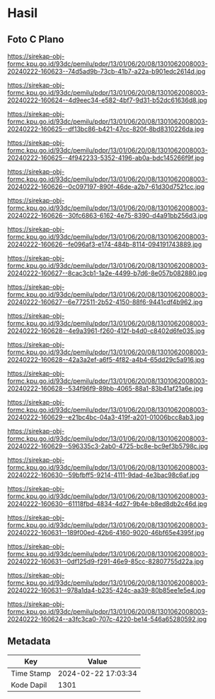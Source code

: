 # Hasil

## Foto C Plano

https://sirekap-obj-formc.kpu.go.id/93dc/pemilu/pdpr/13/01/06/20/08/1301062008003-20240222-160623--74d5ad9b-73cb-41b7-a22a-b901edc2614d.jpg

https://sirekap-obj-formc.kpu.go.id/93dc/pemilu/pdpr/13/01/06/20/08/1301062008003-20240222-160624--4d9eec34-e582-4bf7-9d31-b52dc61636d8.jpg

https://sirekap-obj-formc.kpu.go.id/93dc/pemilu/pdpr/13/01/06/20/08/1301062008003-20240222-160625--df13bc86-b421-47cc-820f-8bd8310226da.jpg

https://sirekap-obj-formc.kpu.go.id/93dc/pemilu/pdpr/13/01/06/20/08/1301062008003-20240222-160625--4f942233-5352-4196-ab0a-bdc145266f9f.jpg

https://sirekap-obj-formc.kpu.go.id/93dc/pemilu/pdpr/13/01/06/20/08/1301062008003-20240222-160626--0c097197-890f-46de-a2b7-61d30d7521cc.jpg

https://sirekap-obj-formc.kpu.go.id/93dc/pemilu/pdpr/13/01/06/20/08/1301062008003-20240222-160626--30fc6863-6162-4e75-8390-d4a91bb256d3.jpg

https://sirekap-obj-formc.kpu.go.id/93dc/pemilu/pdpr/13/01/06/20/08/1301062008003-20240222-160626--fe096af3-e174-484b-8114-094191743889.jpg

https://sirekap-obj-formc.kpu.go.id/93dc/pemilu/pdpr/13/01/06/20/08/1301062008003-20240222-160627--8cac3cb1-1a2e-4499-b7d6-8e057b082880.jpg

https://sirekap-obj-formc.kpu.go.id/93dc/pemilu/pdpr/13/01/06/20/08/1301062008003-20240222-160627--6e772511-2b52-4150-88f6-9441cdf4b962.jpg

https://sirekap-obj-formc.kpu.go.id/93dc/pemilu/pdpr/13/01/06/20/08/1301062008003-20240222-160628--4e9a3961-f260-412f-b4d0-c8402d6fe035.jpg

https://sirekap-obj-formc.kpu.go.id/93dc/pemilu/pdpr/13/01/06/20/08/1301062008003-20240222-160628--42a3a2ef-a6f5-4f82-a4b4-65dd29c5a916.jpg

https://sirekap-obj-formc.kpu.go.id/93dc/pemilu/pdpr/13/01/06/20/08/1301062008003-20240222-160628--534f96f9-89bb-4065-88a1-83b41af21a6e.jpg

https://sirekap-obj-formc.kpu.go.id/93dc/pemilu/pdpr/13/01/06/20/08/1301062008003-20240222-160629--e21bc4bc-04a3-419f-a201-01006bcc8ab3.jpg

https://sirekap-obj-formc.kpu.go.id/93dc/pemilu/pdpr/13/01/06/20/08/1301062008003-20240222-160629--596335c3-2ab0-4725-bc8e-bc9ef3b5798c.jpg

https://sirekap-obj-formc.kpu.go.id/93dc/pemilu/pdpr/13/01/06/20/08/1301062008003-20240222-160630--59bfbff5-9214-4111-9dad-4e3bac98c6af.jpg

https://sirekap-obj-formc.kpu.go.id/93dc/pemilu/pdpr/13/01/06/20/08/1301062008003-20240222-160630--61118fbd-4834-4d27-9b4e-b8ed8db2c46d.jpg

https://sirekap-obj-formc.kpu.go.id/93dc/pemilu/pdpr/13/01/06/20/08/1301062008003-20240222-160631--189f00ed-42b6-4160-9020-46bf65e4395f.jpg

https://sirekap-obj-formc.kpu.go.id/93dc/pemilu/pdpr/13/01/06/20/08/1301062008003-20240222-160631--0df125d9-f291-46e9-85cc-82807755d22a.jpg

https://sirekap-obj-formc.kpu.go.id/93dc/pemilu/pdpr/13/01/06/20/08/1301062008003-20240222-160631--978a1da4-b235-424c-aa39-80b85ee1e5e4.jpg

https://sirekap-obj-formc.kpu.go.id/93dc/pemilu/pdpr/13/01/06/20/08/1301062008003-20240222-160624--a3fc3ca0-707c-4220-be14-546a65280592.jpg


## Metadata

| Key        | Value               |
| ---------- | ------------------- |
| Time Stamp | 2024-02-22 17:03:34 |
| Kode Dapil | 1301                |



